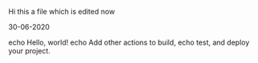 
Hi this a file which is edited now

30-06-2020

echo Hello, world!
echo Add other actions to build,
echo test, and deploy your project.
